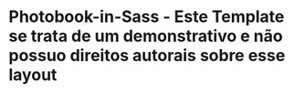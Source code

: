 # Photobook-in-Sass - Este Template se trata de um demonstrativo e não possuo direitos autorais sobre esse layout
